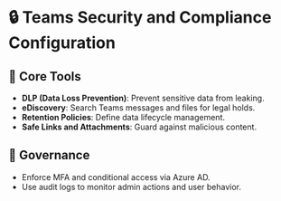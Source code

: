 # 🔒 Teams Security and Compliance Configuration

## 🔐 Core Tools
- **DLP (Data Loss Prevention)**: Prevent sensitive data from leaking.
- **eDiscovery**: Search Teams messages and files for legal holds.
- **Retention Policies**: Define data lifecycle management.
- **Safe Links and Attachments**: Guard against malicious content.

## 🧭 Governance
- Enforce MFA and conditional access via Azure AD.
- Use audit logs to monitor admin actions and user behavior.